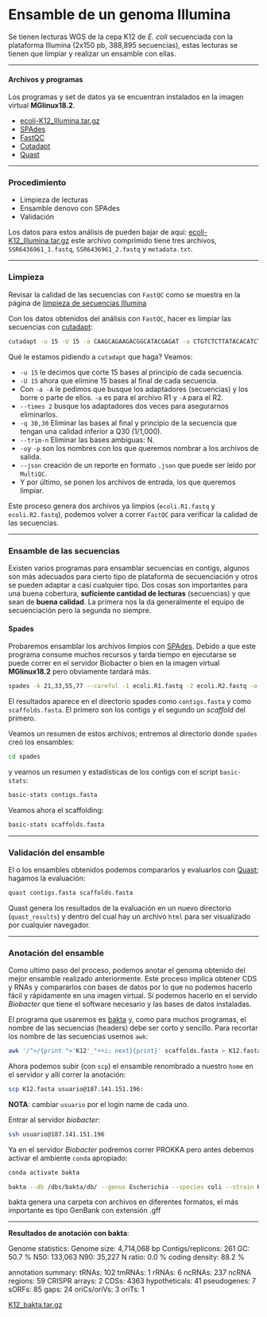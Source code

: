 # Ensamble de un genoma Illumina

Se tienen lecturas WGS de la cepa K12 de *E. coli* secuenciada con la plataforma Illumina (2x150 pb, 388,895 secuencias), estas lecturas se tienen que limpiar y realizar un ensamble con ellas.
***
#### Archivos y programas
Los programas y set de datos ya se encuentran instalados en la imagen virtual **MGlinux18.2**.
- [ecoli-K12_Illumina.tar.gz](https://drive.google.com/file/d/1NOcflmwa6ioLDOjFVhhl5TdhJbIgpBO1/view?usp=sharing)
- [SPAdes](https://cab.spbu.ru/software/spades/)
- [FastQC](https://www.bioinformatics.babraham.ac.uk/projects/fastqc/)
- [Cutadapt](https://cutadapt.readthedocs.io/en/stable/)
- [Quast](https://cab.spbu.ru/software/quast/)
***
### Procedimiento
- Limpieza de lecturas
- Ensamble denovo con SPAdes
- Validación

Los datos para estos análisis de pueden bajar de aquí: [ecoli-K12_Illumina.tar.gz](https://drive.google.com/file/d/1NOcflmwa6ioLDOjFVhhl5TdhJbIgpBO1/view?usp=sharing) este archivo comprimido tiene tres archivos, `SSR6436961_1.fastq`, `SSR6436961_2.fastq` y `metadata.txt`.
***

### Limpieza
Revisar la calidad de las secuencias con `FastQC` como se muestra en la página de [limpieza de secuencias Illumina](https://bioinformatica.ciad.mx/home/preparaci%C3%B3n-secuencias/limpieza-de-lecturas/illumina)

Con los datos obtenidos del análisis con `FastQC`, hacer es limpiar las secuencias con [cutadapt](https://cutadapt.readthedocs.io/en/stable/guide.html#):

```bash
cutadapt -u 15 -U 15 -a CAAGCAGAAGACGGCATACGAGAT -a CTGTCTCTTATACACATCT -A AATGATACGGCGACCACCGAGATCTACAC -A CTGTCTCTTATACACATCT --times 2 -q 30,30 --trim-n -o ecoli.R1.fastq -p ecoli.R2.fastq --json=ecoli.cutadapt.json SRR6436961_1.fastq SRR6436961_2.fastq
```
Qué le estamos pidiendo a `cutadapt` que haga? Veamos:
- `-u 15` le decimos que corte 15 bases al principio de cada secuencia.
- `-U 15` ahora que elimine 15 bases al final de cada secuencia.
- Con `-a -A` le pedimos que busque los adaptadores (secuencias) y los borre o parte de ellos. `-a` es para el archivo R1 y `-A` para el R2.
- `--times 2` busque los adaptadores dos veces para asegurarnos eliminarlos.
- `-q 30,30` Eliminar las bases al final y principio de la secuencia que tengan una calidad inferior a Q30 (1/1,000).
- `--trim-n` Eliminar las bases ambiguas: N.
- `-o`y `-p` son los nombres con los que queremos nombrar a los archivos de salida.
- `--json` creación de un reporte en formato `.json` que puede ser leído por `MultiQC`.
- Y por último, se ponen los archivos de entrada, los que queremos limpiar.

Este proceso genera dos archivos ya limpios (`ecoli.R1.fastq` y `ecoli.R2.fastq`), podemos volver a correr `FastQC` para verificar la calidad de las secuencias.
***
### Ensamble de las secuencias
Existen varios programas para ensamblar secuencias en contigs, algunos son más adecuados para cierto tipo de plataforma de secuenciación y otros se pueden adaptar a casi cualquier tipo. Dos cosas son importantes para una buena cobertura, **suficiente cantidad de lecturas** (secuencias) y que sean de **buena calidad**. La primera nos la da generalmente el equipo de secuenciación pero la segunda no siempre.

#### Spades
Probaremos ensamblar los archivos limpios con [SPAdes](https://cab.spbu.ru/software/spades/). Debido a que este programa consume muchos recursos y tarda tiempo en ejecutarse se puede correr en el servidor Biobacter o bien en la imagen virtual **MGlinux18.2** pero obviamente tardará más.

```bash
spades -k 21,33,55,77 --careful -1 ecoli.R1.fastq -2 ecoli.R2.fastq -o spades
```
El resultados aparece en el directorio spades como `contigs.fasta` y como `scaffolds.fasta`. El primero son los contigs y el segundo un *scaffold* del primero.

Veamos un resumen de estos archivos; entremos al directorio donde `spades` creó los ensambles:
```bash
cd spades
```
y veamos un resumen y estadísticas de los contigs con el script `basic-stats`:
```bash
basic-stats contigs.fasta
```
Veamos ahora el scaffolding:
```bash
basic-stats scaffolds.fasta
```
***
### Validación del ensamble
El o los ensambles obtenidos podemos compararlos y evaluarlos con [Quast](https://cab.spbu.ru/software/quast/);
hagamos la evaluación:
```bash
quast contigs.fasta scaffolds.fasta
```
Quast genera los resultados de la evaluación en un nuevo directorio (`quast_results`) y dentro del cual hay un archivo `html` para ser visualizado por cualquier navegador.
***
### Anotación del ensamble
Como ultimo paso del proceso, podemos anotar el genoma obtenido del mejor ensamble realizado anteriormente. Este proceso implica obtener CDS y RNAs y compararlos con bases de datos por lo que no podemos hacerlo fácil y rápidamente en una imagen virtual.
Si podemos hacerlo en el servido *Biobacter* que tiene el software necesario y las bases de datos instaladas.

El programa que usaremos es [bakta](https://github.com/oschwengers/bakta) y, como para muchos programas, el nombre de las secuencias (headers) debe ser corto y sencillo. Para recortar los nombre de las secuencias usemos `awk`:
```bash
awk '/^>/{print ">'K12'_"++i; next}{print}' scaffolds.fasta > K12.fasta
```
Ahora podemos subir (con `scp`) el ensamble renombrado a nuestro `home` en el servidor y allí correr la anotación:
```bash
scp K12.fasta usuario@187.141.151.196:
```
**NOTA**: cambiar `usuario` por el login name de cada uno.

Entrar al servidor *biobacter*:
```bash
ssh usuario@187.141.151.196
```

Ya en el servidor *Biobacter* podremos correr PROKKA pero antes debemos activar el ambiente `conda` apropiado:
```bash
conda activate bakta
```

```bash
bakta --db /dbs/bakta/db/ --genus Escherichia --species coli --strain K12 -t 4 K12.fasta
```
bakta genera una carpeta con archivos en diferentes formatos, el más importante es tipo GenBank con extensión .gff
***
**Resultados de anotación con bakta**:

Genome statistics:
	Genome size: 4,714,068 bp
	Contigs/replicons: 261
	GC: 50.7 %
	N50: 133,063
	N90: 35,227
	N ratio: 0.0 %
	coding density: 88.2 %

annotation summary:
	tRNAs: 102
	tmRNAs: 1
	rRNAs: 6
	ncRNAs: 237
	ncRNA regions: 59
	CRISPR arrays: 2
	CDSs: 4363
		hypotheticals: 41
		pseudogenes: 7
	sORFs: 85
	gaps: 24
	oriCs/oriVs: 3
	oriTs: 1

[K12_bakta.tar.gz](https://drive.google.com/file/d/1_W-vO_Shv9dLQVOs_0ltwgxBr9E9jPw_/view?usp=sharing)
